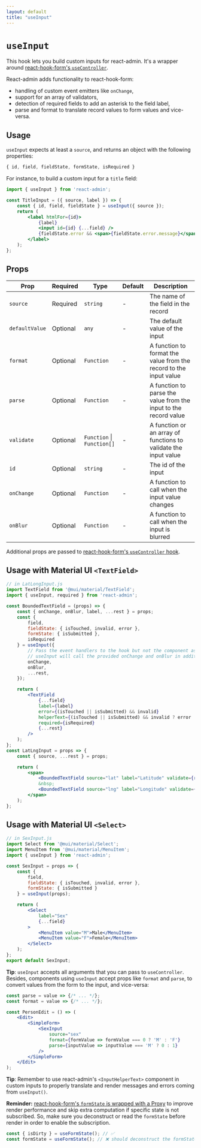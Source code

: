 ```yaml
---
layout: default
title: "useInput"
---
```


# `useInput`

This hook lets you build custom inputs for react-admin. It's a wrapper around [react-hook-form's `useController`](https://react-hook-form.com/docs/usecontroller).

React-admin adds functionality to react-hook-form:

- handling of custom event emitters like `onChange`,
- support for an array of validators,
- detection of required fields to add an asterisk to the field label,
- parse and format to translate record values to form values and vice-versa.

## Usage

`useInput` expects at least a `source`, and returns an object with the following properties:

```jsx
{ id, field, fieldState, formState, isRequired }
```

For instance, to build a custom input for a `title` field:

```jsx
import { useInput } from 'react-admin';

const TitleInput = ({ source, label }) => {
    const { id, field, fieldState } = useInput({ source });
    return (
        <label htmlFor={id}>
            {label}
            <input id={id} {...field} />
            {fieldState.error && <span>{fieldState.error.message}</span>}
        </label>
    );
};
```

## Props

| Prop           | Required | Type                           | Default | Description                                                       |
|----------------|----------|--------------------------------|---------|-------------------------------------------------------------------|
| `source`       | Required | `string`                       | -       | The name of the field in the record                               |
| `defaultValue` | Optional | `any`                          | -       | The default value of the input                                    |
| `format`       | Optional | `Function`                     | -       | A function to format the value from the record to the input value |
| `parse`        | Optional | `Function`                     | -       | A function to parse the value from the input to the record value  |
| `validate`     | Optional | `Function` &#124; `Function[]` | -       | A function or an array of functions to validate the input value   |
| `id`           | Optional | `string`                       | -       | The id of the input                                               |
| `onChange`     | Optional | `Function`                     | -       | A function to call when the input value changes                   |
| `onBlur`       | Optional | `Function`                     | -       | A function to call when the input is blurred                      |

Additional props are passed to [react-hook-form's `useController` hook](https://react-hook-form.com/docs/usecontroller).

## Usage with Material UI `<TextField>`

```jsx
// in LatLongInput.js
import TextField from '@mui/material/TextField';
import { useInput, required } from 'react-admin';

const BoundedTextField = (props) => {
    const { onChange, onBlur, label, ...rest } = props;
    const {
        field,
        fieldState: { isTouched, invalid, error },
        formState: { isSubmitted },
        isRequired
    } = useInput({
        // Pass the event handlers to the hook but not the component as the field property already has them.
        // useInput will call the provided onChange and onBlur in addition to the default needed by react-hook-form.
        onChange,
        onBlur,
        ...rest,
    });

    return (
        <TextField
            {...field}
            label={label}
            error={(isTouched || isSubmitted) && invalid}
            helperText={(isTouched || isSubmitted) && invalid ? error : ''}
            required={isRequired}
            {...rest}
        />
    );
};
const LatLngInput = props => {
    const { source, ...rest } = props;

    return (
        <span>
            <BoundedTextField source="lat" label="Latitude" validate={required()} {...rest} />
            &nbsp;
            <BoundedTextField source="lng" label="Longitude" validate={required()} {...rest} />
        </span>
    );
};
```
## Usage with Material UI `<Select>`

```jsx
// in SexInput.js
import Select from '@mui/material/Select';
import MenuItem from '@mui/material/MenuItem';
import { useInput } from 'react-admin';

const SexInput = props => {
    const {
        field,
        fieldState: { isTouched, invalid, error },
        formState: { isSubmitted }
    } = useInput(props);

    return (
        <Select
            label="Sex"
            {...field}
        >
            <MenuItem value="M">Male</MenuItem>
            <MenuItem value="F">Female</MenuItem>
        </Select>
    );
};
export default SexInput;
```

**Tip**: `useInput` accepts all arguments that you can pass to `useController`. Besides, components using `useInput` accept props like `format` and `parse`, to convert values from the form to the input, and vice-versa:

```jsx
const parse = value => {/* ... */};
const format = value => {/* ... */};

const PersonEdit = () => (
    <Edit>
        <SimpleForm>
            <SexInput
                source="sex"
                format={formValue => formValue === 0 ? 'M' : 'F'}
                parse={inputValue => inputValue === 'M' ? 0 : 1}
            />
        </SimpleForm>
    </Edit>
);
```

**Tip**: Remember to use react-admin's `<InputHelperText>` component in custom inputs to properly translate and render messages and errors coming from `useInput()`.

**Reminder:** [react-hook-form's `formState` is wrapped with a Proxy](https://react-hook-form.com/docs/useformstate/#rules) to improve render performance and skip extra computation if specific state is not subscribed. So, make sure you deconstruct or read the `formState` before render in order to enable the subscription.

```js
const { isDirty } = useFormState(); // ✅
const formState = useFormState(); // ❌ should deconstruct the formState      
```
